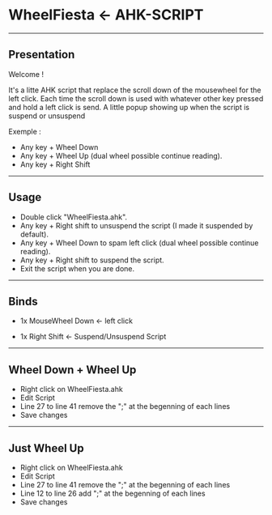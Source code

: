 # WheelFiesta <- AHK-SCRIPT 
------------------------------------------------------------------------------------------
## **Presentation**


Welcome ! 

It's a litte AHK script that replace the scroll down of the mousewheel for the left click. Each time the scroll down is used with whatever other key pressed and hold a left click is send.
A little popup showing up when the script is suspend or unsuspend

Exemple : 
+ Any key + Wheel Down 
+ Any key + Wheel Up (dual wheel possible continue reading).
+ Any key + Right Shift

------------------------------------------------------------------------------------------
## **Usage**


+ Double click "WheelFiesta.ahk".
+ Any key + Right shift to unsuspend the script (I made it suspended by default).
+ Any key + Wheel Down to spam left click (dual wheel possible continue reading).
+ Any key + Right shift to suspend the script.
+ Exit the script when you are done.



------------------------------------------------------------------------------------------
## **Binds**


+ 1x MouseWheel Down <- left click 

+ 1x Right Shift     <- Suspend/Unsuspend Script

------------------------------------------------------------------------------------------
## **Wheel Down + Wheel Up**


+ Right click on WheelFiesta.ahk
+ Edit Script
+ Line 27 to line 41 remove the ";" at the begenning of each lines
+ Save changes
------------------------------------------------------------------------------------------
## **Just Wheel Up** 


+ Right click on WheelFiesta.ahk
+ Edit Script
+ Line 27 to line 41 remove the ";" at the begenning of each lines
+ Line 12 to line 26 add ";" at the begenning of each lines
+ Save changes
